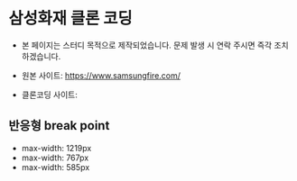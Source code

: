 # 삼성화재 클론 코딩

- 본 페이지는 스터디 목적으로 제작되었습니다. 문제 발생 시 연락 주시면 즉각 조치하겠습니다.

- 원본 사이트: https://www.samsungfire.com/
- 클론코딩 사이트:

## 반응형 break point

- max-width: 1219px
- max-width: 767px
- max-width: 585px
